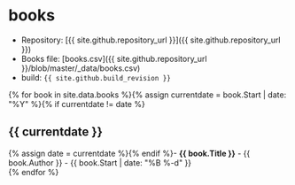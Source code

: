# books
- Repository: [{{ site.github.repository_url }}]({{ site.github.repository_url }})
- Books file: [books.csv]({{ site.github.repository_url }}/blob/master/_data/books.csv)
- build: ``{{ site.github.build_revision }}``

{% for book in site.data.books %}{% assign currentdate = book.Start | date: "%Y" %}{% if currentdate != date %}
## {{ currentdate }}
{% assign date = currentdate %}{% endif %}- **{{ book.Title }}** - <span class="text-red">{{ book.Author }}</span> - <span class="text-gray-light">{{ book.Start | date: "%B %-d" }}</span>  
{% endfor %}

<script type="text/javascript">
document.querySelector('body').classList.add('markdown-body');
</script>
